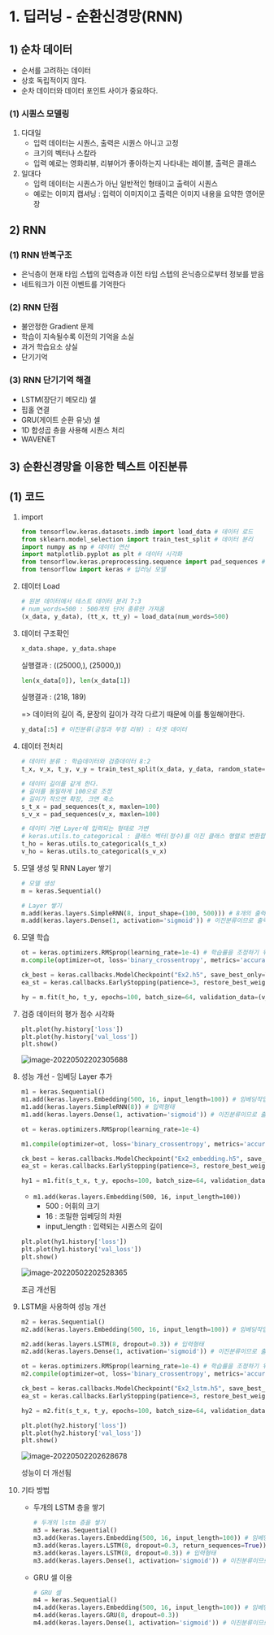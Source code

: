 # 1. 딥러닝 - 순환신경망(RNN)



## 1) 순차 데이터

- 순서를 고려하는 데이터
- 상호 독립적이지 않다.
- 순차 데이터와 데이터 포인트 사이가 중요하다.



### (1) 시퀀스 모델링

1. 다대일
   - 입력 데이터는 시퀀스, 출력은 시퀀스 아니고 고정
   - 크기의 벡터나 스칼라
   - 입력 예로는 영화리뷰, 리뷰어가 좋아하는지 나타내는 레이블, 출력은 클래스
2. 일대다
   - 입력 데이터는 시퀀스가 아닌 일반적인 형태이고 출력이 시퀀스
   - 예로는 이미지 캡셔닝 : 입력이 이미지이고 출력은 이미지 내용을 요약한 영어문장



## 2) RNN 



### (1) RNN 반복구조

- 은닉층이 현재 타임 스텝의 입력층과 이전 타임 스텝의 은닉층으로부터 정보를 받음
- 네트워크가 이전 이벤트를 기억한다



### (2) RNN 단점

- 불안정한 Gradient 문제
- 학습이 지속될수록 이전의 기억을 소실
- 과거 학습요소 상실
- 단기기억



### (3) RNN 단기기억 해결

- LSTM(장단기 메모리) 셀
- 핍홀 연결
- GRU(게이트 순환 유닛) 셀
- 1D 합성곱 층을 사용해 시퀀스 처리
- WAVENET





## 3) 순환신경망을 이용한 텍스트 이진분류



## (1) 코드



1. import

   ```python
   from tensorflow.keras.datasets.imdb import load_data # 데이터 로드
   from sklearn.model_selection import train_test_split # 데이터 분리
   import numpy as np # 데이터 연산
   import matplotlib.pyplot as plt # 데이터 시각화
   from tensorflow.keras.preprocessing.sequence import pad_sequences # 시퀀스 데이터 전처리
   from tensorflow import keras # 딥러닝 모델
   ```

2. 데이터 Load

   ```python
   # 원본 데이터에서 테스트 데이터 분리 7:3
   # num_words=500 : 500개의 단어 종류만 가져옴
   (x_data, y_data), (tt_x, tt_y) = load_data(num_words=500)
   ```

3. 데이터 구조확인

   ```python
   x_data.shape, y_data.shape
   ```

   실행결과 : ((25000,), (25000,))

   ```python
   len(x_data[0]), len(x_data[1])
   ```

   실행결과 : (218, 189)

   => 데이터의 길이 즉, 문장의 길이가 각각 다르기 때문에 이를 통일해야한다.

   ```python
   y_data[:5] # 이진분류(긍정과 부정 리뷰) : 타겟 데이터
   ```

4. 데이터 전처리

   ```python
   # 데이터 분류 : 학습데이터와 검증데이터 8:2
   t_x, v_x, t_y, v_y = train_test_split(x_data, y_data, random_state=42, test_size=0.2)
   
   # 데이터 길이를 같게 한다.
   # 길이를 동일하게 100으로 조정
   # 길이가 작으면 확장, 크면 축소
   s_t_x = pad_sequences(t_x, maxlen=100)
   s_v_x = pad_sequences(v_x, maxlen=100)
   
   # 데이터 가변 Layer에 입력되는 형태로 가변
   # keras.utils.to_categorical : 클래스 벡터(정수)를 이진 클래스 행렬로 변환합니다
   t_ho = keras.utils.to_categorical(s_t_x)
   v_ho = keras.utils.to_categorical(s_v_x)
   ```

5. 모델 생성 및 RNN Layer 쌓기

   ```python
   # 모델 생성
   m = keras.Sequential()
   
   # Layer 쌓기
   m.add(keras.layers.SimpleRNN(8, input_shape=(100, 500))) # 8개의 출력공간과 출력형태
   m.add(keras.layers.Dense(1, activation='sigmoid')) # 이진분류이므로 출력단 1개
   ```

6. 모델 학습

   ```python
   ot = keras.optimizers.RMSprop(learning_rate=1e-4) # 학습률을 조정하기 위해 옵티마이저 객체를 선언
   m.compile(optimizer=ot, loss='binary_crossentropy', metrics='accuracy')
   
   ck_best = keras.callbacks.ModelCheckpoint("Ex2.h5", save_best_only=True) # 최적의 모델 저장
   ea_st = keras.callbacks.EarlyStopping(patience=3, restore_best_weights=True) # 성능이 3번이상 개선되지 않으면 종료
   
   hy = m.fit(t_ho, t_y, epochs=100, batch_size=64, validation_data=(v_ho, v_y), callbacks=[ck_best, ea_st])
   ```

7. 검증 데이터의 평가 점수 시각화

   ```python
   plt.plot(hy.history['loss'])
   plt.plot(hy.history['val_loss'])
   plt.show()
   ```

   ![image-20220502202305688](Day25_2.assets/image-20220502202305688.png)

8. 성능 개선 - 임베딩 Layer 추가

   ```python
   m1 = keras.Sequential()
   m1.add(keras.layers.Embedding(500, 16, input_length=100)) # 임베딩작업을 하는 Layer
   m1.add(keras.layers.SimpleRNN(8)) # 입력형태 
   m1.add(keras.layers.Dense(1, activation='sigmoid')) # 이진분류이므로 출력단 1개
   
   ot = keras.optimizers.RMSprop(learning_rate=1e-4)
   
   m1.compile(optimizer=ot, loss='binary_crossentropy', metrics='accuracy')
   
   ck_best = keras.callbacks.ModelCheckpoint("Ex2_embedding.h5", save_best_only=True)
   ea_st = keras.callbacks.EarlyStopping(patience=3, restore_best_weights=True)
   
   hy1 = m1.fit(s_t_x, t_y, epochs=100, batch_size=64, validation_data=(s_v_x, v_y), callbacks=[ck_best, ea_st])
   ```

   - ``m1.add(keras.layers.Embedding(500, 16, input_length=100))``
     - 500 : 어휘의 크기
     - 16 : 조밀한 임베딩의 차원
     - input_length : 입력되는 시퀀스의 길이

   ```python
   plt.plot(hy1.history['loss'])
   plt.plot(hy1.history['val_loss'])
   plt.show()
   ```

   ![image-20220502202528365](Day25_2.assets/image-20220502202528365.png)

   조금 개선됨

9. LSTM을 사용하여 성능 개선

   ```python
   m2 = keras.Sequential()
   m2.add(keras.layers.Embedding(500, 16, input_length=100)) # 임베딩작업을 하는 Layer
   
   m2.add(keras.layers.LSTM(8, dropout=0.3)) # 입력형태 
   m2.add(keras.layers.Dense(1, activation='sigmoid')) # 이진분류이므로 출력단 1개
   
   ot = keras.optimizers.RMSprop(learning_rate=1e-4) # 학습률을 조정하기 위해 옵티마이저 객체를 선언
   m2.compile(optimizer=ot, loss='binary_crossentropy', metrics='accuracy')
   
   ck_best = keras.callbacks.ModelCheckpoint("Ex2_lstm.h5", save_best_only=True)
   ea_st = keras.callbacks.EarlyStopping(patience=3, restore_best_weights=True)
   
   hy2 = m2.fit(s_t_x, t_y, epochs=100, batch_size=64, validation_data=(s_v_x, v_y), callbacks=[ck_best, ea_st])
   
   plt.plot(hy2.history['loss'])
   plt.plot(hy2.history['val_loss'])
   plt.show()
   ```

   ![image-20220502202628678](Day25_2.assets/image-20220502202628678.png)

   성능이 더 개선됨

10. 기타 방법

    - 두개의 LSTM 층을 쌓기

      ```python
      # 두개의 lstm 층을 쌓기
      m3 = keras.Sequential()
      m3.add(keras.layers.Embedding(500, 16, input_length=100)) # 임베딩작업을 하는 Layer
      m3.add(keras.layers.LSTM(8, dropout=0.3, return_sequences=True)) # 여러개의 lstm 층을 쌓기위해서는 시퀀스로 넘겨준다는 명시가 필요
      m3.add(keras.layers.LSTM(8, dropout=0.3)) # 입력형태 
      m3.add(keras.layers.Dense(1, activation='sigmoid')) # 이진분류이므로 출력단 1개
      ```

    - GRU 셀 이용

      ```python
      # GRU 셀
      m4 = keras.Sequential()
      m4.add(keras.layers.Embedding(500, 16, input_length=100)) # 임베딩작업을 하는 Layer
      m4.add(keras.layers.GRU(8, dropout=0.3))
      m4.add(keras.layers.Dense(1, activation='sigmoid')) # 이진분류이므로 출력단 1개
      ```

      